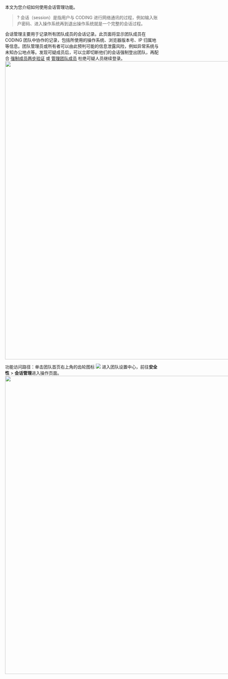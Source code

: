 本文为您介绍如何使用会话管理功能。

>? 会话（session）是指用户与 CODING 进行网络通讯的过程，例如输入账户密码、进入操作系统再到退出操作系统就是一个完整的会话过程。

会话管理主要用于记录所有团队成员的会话记录。此页面将显示团队成员在 CODING 团队中协作的记录，包括所使用的操作系统、浏览器版本号、IP 归属地等信息。团队管理员或所有者可以由此预判可能的信息泄露风险，例如异常系统与未知办公地点等。发现可疑成员后，可以立即切断他们的会话强制登出团队，再配合 [强制成员两步验证](https://help.coding.net/docs/member/personal-account/authenticator.html) 或 [管理团队成员](https://cloud.tencent.com/document/product/1113/73986#lock) 杜绝可疑人员继续登录。
<img style="width:978px; max-width: inherit;" src="https://qcloudimg.tencent-cloud.cn/raw/2a3bfb54872443528ea27039b3d7a0b1.png" />

功能访问路径：单击团队首页右上角的齿轮图标 <img src ="https://qcloudimg.tencent-cloud.cn/raw/4ff37173063ae40ad1a88c25bb473590.png" style ="margin:0"> 进入团队设置中心，前往**安全性** > **会话管理**进入操作页面。
<img style="width:978px; max-width: inherit;" src="https://qcloudimg.tencent-cloud.cn/raw/9d670d46a920b6a9ab145976f106c3da.png" />
